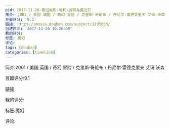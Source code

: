```yaml
---
pid: 2017-11-26-看过电影-哈利·波特与魔法石
简介: 2001 / 美国 英国 / 奇幻 冒险 / 克里斯·哥伦布 / 丹尼尔·雷德克里夫 艾玛·沃森
豆瓣评分: '9.1'
链接: https://movie.douban.com/subject/1295038/
创建时间: '2017-11-26 16:26:59'
我的评分:
标签: 魔幻
评论:
tags: [douban]
categories: [timeline]
---
```

简介:2001 / 美国 英国 / 奇幻 冒险 / 克里斯·哥伦布 / 丹尼尔·雷德克里夫 艾玛·沃森

豆瓣评分:9.1

[链接](https://movie.douban.com/subject/1295038/)

我的评分:

标签:魔幻

评论:

